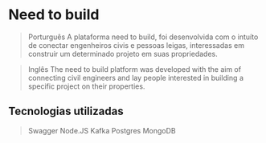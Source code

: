 # Need to build

> Porturguês
A plataforma need to build, foi desenvolvida com o intuíto de conectar engenheiros civis e pessoas leigas, interessadas em construir um determinado projeto em suas propriedades.

> Inglês
The need to build platform was developed with the aim of connecting civil engineers and lay people interested in building a specific project on their properties.

## Tecnologias utilizadas

> Swagger
> Node.JS
> Kafka
> Postgres
> MongoDB
